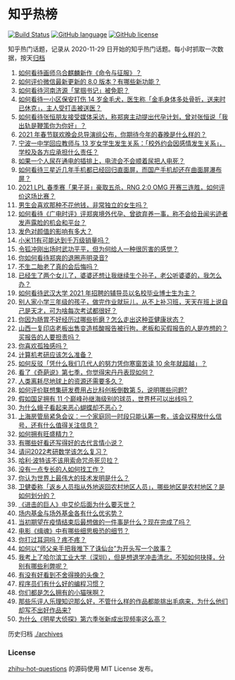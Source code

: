 # 知乎热榜
[![Build Status](https://github.com/ToWeLong/zhihu-hot-questions/workflows/CI/badge.svg)](https://github.com/ToWeLong/zhihu-hot-questions/actions)
[![GitHub language](https://img.shields.io/badge/language-golang-orange.svg)](https://golang.org/)
[![GitHub license](https://img.shields.io/github/license/ToWeLong/zhihu-hot-questions)](https://github.com/ToWeLong/zhihu-hot-questions/blob/main/LICENSE)

知乎热门话题，记录从 2020-11-29 日开始的知乎热门话题。每小时抓取一次数据，按天[归档](./archives)

<!-- BEGIN -->

1. [如何看待画师乌合麒麟新作《命令与征服》？](https://www.zhihu.com/question/440484430)
1. [如何评价微信最新更新的 8.0 版本？有哪些新功能？](https://www.zhihu.com/question/440493709)
1. [如何看待河南济源「掌掴书记」被免职？](https://www.zhihu.com/question/440506418)
1. [如何看待一小区保安打伤 14 岁金毛犬，医生称「金毛身体多处骨折，送来时已休克」，主人受打击被送医？](https://www.zhihu.com/question/439926315)
1. [如何看待张恒朋友接受媒体采访，称郑爽主动提出代孕计划，曾对张恒说「我出轨是鞭策你为你好」？](https://www.zhihu.com/question/440481491)
1. [2021 年春节联欢晚会总导演组公布，你期待今年的春晚是什么样的？](https://www.zhihu.com/question/413275780)
1. [宁波一中学回应教师与 13 岁女学生发生关系：「校外约会因感情发生关系」，学校及各方应承担什么责任？](https://www.zhihu.com/question/440441596)
1. [如果一个人尿在通电的插排上，电流会不会顺着尿把人电死？](https://www.zhihu.com/question/411163906)
1. [如何看待三星近几年手机都已经回归直面屏，而国产手机却还在曲面屏瀑布屏？](https://www.zhihu.com/question/440229386)
1. [2021 LPL 春季赛「果子哥」豪取五杀，RNG 2:0 OMG 开赛三连胜，如何评价这场比赛？](https://www.zhihu.com/question/440498482)
1. [男生会喜欢那种不花他钱，非常独立的女生吗？](https://www.zhihu.com/question/434611149)
1. [如何看待《广电时评》评郑爽境外代孕、曾欲弃养一事，称不会给丑闻劣迹者发声露脸的机会和平台？](https://www.zhihu.com/question/440409302)
1. [发色对颜值的影响有多大？](https://www.zhihu.com/question/65535126)
1. [小米11有可能达到千万级销量吗？](https://www.zhihu.com/question/437310052)
1. [令狐冲刚出场时武功平平，但为何给人一种很厉害的感觉？](https://www.zhihu.com/question/439774491)
1. [你如何看待郑爽的退圈声明录音?](https://www.zhihu.com/question/440415448)
1. [不生二胎老了真的会后悔吗？](https://www.zhihu.com/question/439233472)
1. [已经生了两个女儿了，婆婆还想让我继续生个孙子，老公听婆婆的，我怎么办？](https://www.zhihu.com/question/438852126)
1. [如何看待武汉大学 2021 年招聘的辅导员以名校毕业博士生为主？](https://www.zhihu.com/question/440071889)
1. [别人家小学三年级的孩子，做完作业就玩儿，从不上补习班，天天在班上说自己是天才，可为啥每次考试都很好？](https://www.zhihu.com/question/440293517)
1. [你因为肠胃不好经历过哪些折磨？怎么走出这种亚健康状态？](https://www.zhihu.com/question/439327157)
1. [山西一复印店老板出售变造核酸报告被行拘，老板和买假报告的人是咋想的？买报告的人要担责吗？](https://www.zhihu.com/question/440431269)
1. [你喜欢孤独感吗？](https://www.zhihu.com/question/437756890)
1. [计算机考研应该怎么准备？](https://www.zhihu.com/question/59942676)
1. [如何反驳「凭什么我们几代人的努力凭你寒窗苦读 10 余年就超越」？](https://www.zhihu.com/question/431601536)
1. [看了《奇葩说》第七季，你觉得宋丹丹表现如何？](https://www.zhihu.com/question/438957128)
1. [人类离耗尽地球上的资源还需要多久？](https://www.zhihu.com/question/440227207)
1. [如何评价联想集研发费用占比科创板倒数第 5，说明哪些问题?](https://www.zhihu.com/question/440252553)
1. [假如国足拥有 11 个巅峰孙继海级别的球员，世界杯可以出线吗？](https://www.zhihu.com/question/401369883)
1. [为什么蛾子看起来恶心蝴蝶却不恶心？](https://www.zhihu.com/question/23734151)
1. [上海房管局紧急会议：一个家庭同一时段只能认筹一套，该会议释放什么信号，还有什么值得关注信息？](https://www.zhihu.com/question/440265954)
1. [如何拥有旺盛精力？](https://www.zhihu.com/question/21671881)
1. [有哪些好看还写得好的古代言情小说？](https://www.zhihu.com/question/305808724)
1. [请问2022考研数学该怎么复习？](https://www.zhihu.com/question/436834226)
1. [哈利·波特该不该用索命咒杀死贝拉？](https://www.zhihu.com/question/439845692)
1. [没有一点专长的人如何找工作？](https://www.zhihu.com/question/440151407)
1. [你认为世界上最伟大的技术发明是什么？](https://www.zhihu.com/question/438001993)
1. [卫健委称「返乡人员指从外地返回农村地区人员」，哪些地区是农村地区？是如何划分的？](https://www.zhihu.com/question/440405468)
1. [《进击的巨人》中艾伦后面为什么要灭世？](https://www.zhihu.com/question/420903695)
1. [场内基金与场外基金各有什么优劣势？](https://www.zhihu.com/question/30150662)
1. [当初期望在疫情结束后最想做的一件事是什么？现在完成了吗？](https://www.zhihu.com/question/440428510)
1. [电影《缉魂》中有哪些细思极恐的细节？](https://www.zhihu.com/question/439456545)
1. [你打过耳洞吗？疼不疼？](https://www.zhihu.com/question/406663048)
1. [如何以“师父亲手把我推下了诛仙台”为开头写一个故事？](https://www.zhihu.com/question/435873943)
1. [我考上了哈尔滨工业大学（深圳），但是想退学冲击清北，不知如何抉择，分别有哪些利弊呢？](https://www.zhihu.com/question/422269802)
1. [有没有好看到不舍得换的头像？](https://www.zhihu.com/question/368799434)
1. [程序员们有什么好的编程习惯？](https://www.zhihu.com/question/440136872)
1. [你们都是怎么拥有的小猫咪啊？](https://www.zhihu.com/question/439341620)
1. [那些乐评人乐理知识那么好，不管什么样的作品都能挑出毛病来，为什么他们却写不出好作品来?](https://www.zhihu.com/question/436183541)
1. [为什么《明星大侦探》第六季张新成出现频率这么高？](https://www.zhihu.com/question/440365739)

<!-- END -->

历史归档 [./archives](./archives)


### License
[zhihu-hot-questions](https://github.com/towelong/zhihu-hot-questions) 的源码使用 MIT License 发布。